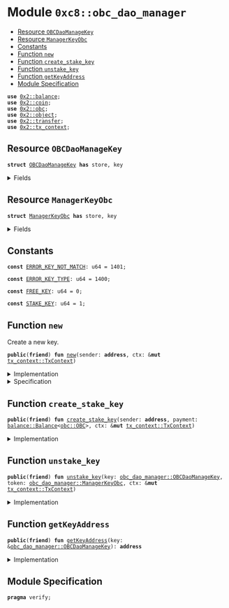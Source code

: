 
<a name="0xc8_obc_dao_manager"></a>

# Module `0xc8::obc_dao_manager`



-  [Resource `OBCDaoManageKey`](#0xc8_obc_dao_manager_OBCDaoManageKey)
-  [Resource `ManagerKeyObc`](#0xc8_obc_dao_manager_ManagerKeyObc)
-  [Constants](#@Constants_0)
-  [Function `new`](#0xc8_obc_dao_manager_new)
-  [Function `create_stake_key`](#0xc8_obc_dao_manager_create_stake_key)
-  [Function `unstake_key`](#0xc8_obc_dao_manager_unstake_key)
-  [Function `getKeyAddress`](#0xc8_obc_dao_manager_getKeyAddress)
-  [Module Specification](#@Module_Specification_1)


<pre><code><b>use</b> <a href="../../../.././build/Sui/docs/balance.md#0x2_balance">0x2::balance</a>;
<b>use</b> <a href="../../../.././build/Sui/docs/coin.md#0x2_coin">0x2::coin</a>;
<b>use</b> <a href="../../../.././build/Sui/docs/obc.md#0x2_obc">0x2::obc</a>;
<b>use</b> <a href="../../../.././build/Sui/docs/object.md#0x2_object">0x2::object</a>;
<b>use</b> <a href="../../../.././build/Sui/docs/transfer.md#0x2_transfer">0x2::transfer</a>;
<b>use</b> <a href="../../../.././build/Sui/docs/tx_context.md#0x2_tx_context">0x2::tx_context</a>;
</code></pre>



<a name="0xc8_obc_dao_manager_OBCDaoManageKey"></a>

## Resource `OBCDaoManageKey`



<pre><code><b>struct</b> <a href="obc_dao_manager.md#0xc8_obc_dao_manager_OBCDaoManageKey">OBCDaoManageKey</a> <b>has</b> store, key
</code></pre>



<details>
<summary>Fields</summary>


<dl>
<dt>
<code>id: <a href="../../../.././build/Sui/docs/object.md#0x2_object_UID">object::UID</a></code>
</dt>
<dd>

</dd>
<dt>
<code>key_type: u64</code>
</dt>
<dd>

</dd>
<dt>
<code>amount: u64</code>
</dt>
<dd>

</dd>
</dl>


</details>

<a name="0xc8_obc_dao_manager_ManagerKeyObc"></a>

## Resource `ManagerKeyObc`



<pre><code><b>struct</b> <a href="obc_dao_manager.md#0xc8_obc_dao_manager_ManagerKeyObc">ManagerKeyObc</a> <b>has</b> store, key
</code></pre>



<details>
<summary>Fields</summary>


<dl>
<dt>
<code>id: <a href="../../../.././build/Sui/docs/object.md#0x2_object_UID">object::UID</a></code>
</dt>
<dd>

</dd>
<dt>
<code>principal: <a href="../../../.././build/Sui/docs/balance.md#0x2_balance_Balance">balance::Balance</a>&lt;<a href="../../../.././build/Sui/docs/obc.md#0x2_obc_OBC">obc::OBC</a>&gt;</code>
</dt>
<dd>

</dd>
</dl>


</details>

<a name="@Constants_0"></a>

## Constants


<a name="0xc8_obc_dao_manager_ERROR_KEY_NOT_MATCH"></a>



<pre><code><b>const</b> <a href="obc_dao_manager.md#0xc8_obc_dao_manager_ERROR_KEY_NOT_MATCH">ERROR_KEY_NOT_MATCH</a>: u64 = 1401;
</code></pre>



<a name="0xc8_obc_dao_manager_ERROR_KEY_TYPE"></a>



<pre><code><b>const</b> <a href="obc_dao_manager.md#0xc8_obc_dao_manager_ERROR_KEY_TYPE">ERROR_KEY_TYPE</a>: u64 = 1400;
</code></pre>



<a name="0xc8_obc_dao_manager_FREE_KEY"></a>



<pre><code><b>const</b> <a href="obc_dao_manager.md#0xc8_obc_dao_manager_FREE_KEY">FREE_KEY</a>: u64 = 0;
</code></pre>



<a name="0xc8_obc_dao_manager_STAKE_KEY"></a>



<pre><code><b>const</b> <a href="obc_dao_manager.md#0xc8_obc_dao_manager_STAKE_KEY">STAKE_KEY</a>: u64 = 1;
</code></pre>



<a name="0xc8_obc_dao_manager_new"></a>

## Function `new`

Create a new key.


<pre><code><b>public</b>(<b>friend</b>) <b>fun</b> <a href="obc_dao_manager.md#0xc8_obc_dao_manager_new">new</a>(sender: <b>address</b>, ctx: &<b>mut</b> <a href="../../../.././build/Sui/docs/tx_context.md#0x2_tx_context_TxContext">tx_context::TxContext</a>)
</code></pre>



<details>
<summary>Implementation</summary>


<pre><code><b>public</b>(<b>friend</b>) <b>fun</b> <a href="obc_dao_manager.md#0xc8_obc_dao_manager_new">new</a>(sender: <b>address</b>, ctx: &<b>mut</b> TxContext)  {
    <b>let</b> key = <a href="obc_dao_manager.md#0xc8_obc_dao_manager_OBCDaoManageKey">OBCDaoManageKey</a> {
        id: <a href="../../../.././build/Sui/docs/object.md#0x2_object_new">object::new</a>(ctx),
        key_type: <a href="obc_dao_manager.md#0xc8_obc_dao_manager_FREE_KEY">FREE_KEY</a>,
        amount: 0,
    };
    <a href="../../../.././build/Sui/docs/transfer.md#0x2_transfer_transfer">transfer::transfer</a>(key, sender);
}
</code></pre>



</details>

<details>
<summary>Specification</summary>



<pre><code><b>aborts_if</b> <b>false</b>;
<b>aborts_if</b> ctx.ids_created + 1 &gt; MAX_U64;
</code></pre>



</details>

<a name="0xc8_obc_dao_manager_create_stake_key"></a>

## Function `create_stake_key`



<pre><code><b>public</b>(<b>friend</b>) <b>fun</b> <a href="obc_dao_manager.md#0xc8_obc_dao_manager_create_stake_key">create_stake_key</a>(sender: <b>address</b>, payment: <a href="../../../.././build/Sui/docs/balance.md#0x2_balance_Balance">balance::Balance</a>&lt;<a href="../../../.././build/Sui/docs/obc.md#0x2_obc_OBC">obc::OBC</a>&gt;, ctx: &<b>mut</b> <a href="../../../.././build/Sui/docs/tx_context.md#0x2_tx_context_TxContext">tx_context::TxContext</a>)
</code></pre>



<details>
<summary>Implementation</summary>


<pre><code><b>public</b>(<b>friend</b>) <b>fun</b> <a href="obc_dao_manager.md#0xc8_obc_dao_manager_create_stake_key">create_stake_key</a>(sender: <b>address</b>,
                                    payment: Balance&lt;OBC&gt;,
                                    ctx: &<b>mut</b> TxContext)  {
    <b>let</b> key = <a href="obc_dao_manager.md#0xc8_obc_dao_manager_OBCDaoManageKey">OBCDaoManageKey</a> {
        id: <a href="../../../.././build/Sui/docs/object.md#0x2_object_new">object::new</a>(ctx),
        key_type: <a href="obc_dao_manager.md#0xc8_obc_dao_manager_STAKE_KEY">STAKE_KEY</a>,
        amount: <a href="../../../.././build/Sui/docs/balance.md#0x2_balance_value">balance::value</a>(&payment)
    };

    <b>let</b> managerObc = <a href="obc_dao_manager.md#0xc8_obc_dao_manager_ManagerKeyObc">ManagerKeyObc</a> {
        id: <a href="../../../.././build/Sui/docs/object.md#0x2_object_new">object::new</a>(ctx),
        principal: payment,
    };


    <a href="../../../.././build/Sui/docs/transfer.md#0x2_transfer_transfer">transfer::transfer</a>(key, sender);
    <a href="../../../.././build/Sui/docs/transfer.md#0x2_transfer_transfer">transfer::transfer</a>(managerObc, sender);

}
</code></pre>



</details>

<a name="0xc8_obc_dao_manager_unstake_key"></a>

## Function `unstake_key`



<pre><code><b>public</b>(<b>friend</b>) <b>fun</b> <a href="obc_dao_manager.md#0xc8_obc_dao_manager_unstake_key">unstake_key</a>(key: <a href="obc_dao_manager.md#0xc8_obc_dao_manager_OBCDaoManageKey">obc_dao_manager::OBCDaoManageKey</a>, token: <a href="obc_dao_manager.md#0xc8_obc_dao_manager_ManagerKeyObc">obc_dao_manager::ManagerKeyObc</a>, ctx: &<b>mut</b> <a href="../../../.././build/Sui/docs/tx_context.md#0x2_tx_context_TxContext">tx_context::TxContext</a>)
</code></pre>



<details>
<summary>Implementation</summary>


<pre><code><b>public</b> (<b>friend</b>) <b>fun</b> <a href="obc_dao_manager.md#0xc8_obc_dao_manager_unstake_key">unstake_key</a>(key:<a href="obc_dao_manager.md#0xc8_obc_dao_manager_OBCDaoManageKey">OBCDaoManageKey</a>, token: <a href="obc_dao_manager.md#0xc8_obc_dao_manager_ManagerKeyObc">ManagerKeyObc</a>, ctx: &<b>mut</b> TxContext){

    <b>assert</b>!(key.key_type == <a href="obc_dao_manager.md#0xc8_obc_dao_manager_STAKE_KEY">STAKE_KEY</a>, <a href="obc_dao_manager.md#0xc8_obc_dao_manager_ERROR_KEY_TYPE">ERROR_KEY_TYPE</a>);
    <b>assert</b>!(key.amount == <a href="../../../.././build/Sui/docs/balance.md#0x2_balance_value">balance::value</a>(&token.principal), <a href="obc_dao_manager.md#0xc8_obc_dao_manager_ERROR_KEY_NOT_MATCH">ERROR_KEY_NOT_MATCH</a>);

    //convert proposal payment <b>to</b> voting_obc
    <b>let</b> sender = <a href="../../../.././build/Sui/docs/tx_context.md#0x2_tx_context_sender">tx_context::sender</a>(ctx);

    <b>let</b> <a href="obc_dao_manager.md#0xc8_obc_dao_manager_OBCDaoManageKey">OBCDaoManageKey</a>{id:uid,
                        key_type: _key_type,
                        amount: _amount,}= key;
    <a href="../../../.././build/Sui/docs/object.md#0x2_object_delete">object::delete</a>(uid);

    <b>let</b> <a href="obc_dao_manager.md#0xc8_obc_dao_manager_ManagerKeyObc">ManagerKeyObc</a>{id:uid,
        principal:<a href="../../../.././build/Sui/docs/obc.md#0x2_obc">obc</a>}= token;

    <a href="../../../.././build/Sui/docs/object.md#0x2_object_delete">object::delete</a>(uid);

    <b>let</b> <a href="../../../.././build/Sui/docs/coin.md#0x2_coin">coin</a> = <a href="../../../.././build/Sui/docs/coin.md#0x2_coin_from_balance">coin::from_balance</a>(<a href="../../../.././build/Sui/docs/obc.md#0x2_obc">obc</a>, ctx);
    <a href="../../../.././build/Sui/docs/transfer.md#0x2_transfer_public_transfer">transfer::public_transfer</a>(<a href="../../../.././build/Sui/docs/coin.md#0x2_coin">coin</a>, sender);

}
</code></pre>



</details>

<a name="0xc8_obc_dao_manager_getKeyAddress"></a>

## Function `getKeyAddress`



<pre><code><b>public</b>(<b>friend</b>) <b>fun</b> <a href="obc_dao_manager.md#0xc8_obc_dao_manager_getKeyAddress">getKeyAddress</a>(key: &<a href="obc_dao_manager.md#0xc8_obc_dao_manager_OBCDaoManageKey">obc_dao_manager::OBCDaoManageKey</a>): <b>address</b>
</code></pre>



<details>
<summary>Implementation</summary>


<pre><code><b>public</b>(<b>friend</b>) <b>fun</b> <a href="obc_dao_manager.md#0xc8_obc_dao_manager_getKeyAddress">getKeyAddress</a>(key: &<a href="obc_dao_manager.md#0xc8_obc_dao_manager_OBCDaoManageKey">OBCDaoManageKey</a>) : <b>address</b> {
    <a href="../../../.././build/Sui/docs/object.md#0x2_object_uid_to_address">object::uid_to_address</a>(&key.id)
}
</code></pre>



</details>

<a name="@Module_Specification_1"></a>

## Module Specification



<pre><code><b>pragma</b> verify;
</code></pre>
